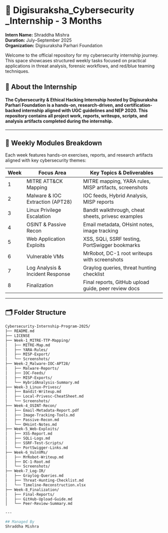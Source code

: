 # 🎯 Digisuraksha_Cybersecurity _Internship - 3 Months  
**Intern Name:** Shraddha Mishra  
**Duration:** July–September 2025  
**Organization:** Digisuraksha Parhari Foundation  

Welcome to the official repository for my cybersecurity internship journey. This space showcases structured weekly tasks focused on practical applications in threat analysis, forensic workflows, and red/blue teaming techniques.

## 📌 About the Internship
#### The Cybersecurity & Ethical Hacking Internship hosted by Digisuraksha Parhari Foundation is a hands-on, research-driven, and certification-backed internship aligned with UGC guidelines and NEP 2020. This repository contains all project work, reports, writeups, scripts, and analysis artifacts completed during the internship.
---

## 🧭 Weekly Modules Breakdown

Each week features hands-on exercises, reports, and research artifacts aligned with key cybersecurity themes:

| **Week** | **Focus Area**                     | **Key Topics & Deliverables**                          |
|---------|-------------------------------------|--------------------------------------------------------|
| 1       | MITRE ATT&CK Mapping                | MITRE mapping, YARA rules, MISP artifacts, screenshots |
| 2       | Malware & IOC Extraction (APT28)    | IOC feeds, Hybrid Analysis, MISP reports               |
| 3       | Linux Privilege Escalation          | Bandit walkthrough, cheat sheets, privesc examples     |
| 4       | OSINT & Passive Recon               | Email metadata, OHsint notes, image tracking           |
| 5       | Web Application Exploits            | XSS, SQLi, SSRF testing, PortSwigger bookmarks         |
| 6       | Vulnerable VMs                      | MrRobot, DC-1 root writeups with screenshots           |
| 7       | Log Analysis & Incident Response    | Graylog queries, threat hunting checklist              |
| 8       | Finalization                        | Final reports, GitHub upload guide, peer review docs   |

---

## 🗂️ Folder Structure

```bash
Cybersecurity-Internship-Program-2025/
├── README.md
├── LICENSE
├── Week-1_MITRE-TTP-Mapping/
│   ├── MITRE-Map.md
│   ├── YARA-Rules/
│   ├── MISP-Export/
│   └── Screenshots/
├── Week-2_Malware-IOC-APT28/
│   ├── Malware-Reports/
│   ├── IOC-Feeds/
│   ├── MISP-Exports/
│   └── HybridAnalysis-Summary.md
├── Week-3_Linux-Privesc/
│   ├── Bandit-Writeup.md
│   ├── Local-Privesc-CheatSheet.md
│   └── Screenshots/
├── Week-4_OSINT-Recon/
│   ├── Email-Metadata-Report.pdf
│   ├── Image-Tracking-Tools.md
│   ├── Passive-Recon.md
│   └── OHsint-Notes.md
├── Week-5_Web-Exploits/
│   ├── XSS-Report.md
│   ├── SQLi-Logs.md
│   ├── SSRF-Test-Scripts/
│   └── PortSwigger-Links.md
├── Week-6_VulnVMs/
│   ├── MrRobot-Writeup.md
│   ├── DC-1-Root.md
│   └── Screenshots/
├── Week-7_Log-IR/
│   ├── Graylog-Queries.md
│   ├── Threat-Hunting-Checklist.md
│   └── Timeline-Reconstruction.xlsx
├── Week-8_Finalization/
│   ├── Final-Reports/
│   ├── GitHub-Upload-Guide.md
│   └── Peer-Review-Summary.md

---

## Managed By
Shraddha Mishra
